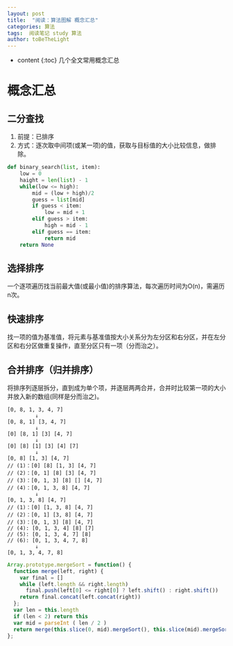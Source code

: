 ```yaml
---
layout: post
title:  "阅读：算法图解 概念汇总"
categories: 算法
tags:  阅读笔记 study 算法
author: toBeTheLight
---
```


* content
{:toc}
几个全文常用概念汇总




# 概念汇总

## 二分查找

1. 前提：已排序
2. 方式：逐次取中间项(或某一项)的值，获取与目标值的大小比较信息，做排除。
```python
def binary_search(list, item):
    low = 0
    haight = len(list) - 1
    while(low <= high):
        mid = (low + high)/2
        guess = list[mid]
        if guess < item:
            low = mid + 1
        elif guess > item:
            high = mid - 1
        elif guess == item:
            return mid
    return None
```

## 选择排序

一个逐项遍历找当前最大值(或最小值)的排序算法，每次遍历时间为O(n)，需遍历n次。

## 快速排序

找一项的值为基准值，将元素与基准值按大小关系分为左分区和右分区，并在左分区和右分区做重复操作，直至分区只有一项（分而治之）。

## 合并排序（归并排序）

将排序列逐层拆分，直到成为单个项，并逐层两两合并，合并时比较第一项的大小并放入新的数组(同样是分而治之)。
```
[0, 8, 1, 3, 4, 7]
         ↓        
[0, 8, 1] [3, 4, 7]
         ↓
[0] [8, 1] [3] [4, 7]
         ↓
[0] [8] [1] [3] [4] [7]
         ↓
[0, 8] [1, 3] [4, 7]
// (1)：[0] [8] [1, 3] [4, 7]
// (2)：[0, 1] [8] [3] [4, 7]
// (3)：[0, 1, 3] [8] [] [4, 7]
// (4)：[0, 1, 3, 8] [4, 7]
         ↓
[0, 1, 3, 8] [4, 7]
// (1)：[0] [1, 3, 8] [4, 7]
// (2)：[0, 1] [3, 8] [4, 7]
// (3)：[0, 1, 3] [8] [4, 7]
// (4): [0, 1, 3, 4] [8] [7]
// (5): [0, 1, 3, 4, 7] [8]
// (6): [0, 1, 3, 4, 7, 8]
         ↓
[0, 1, 3, 4, 7, 8]
```
```js
Array.prototype.mergeSort = function() {
  function merge(left, right) {
    var final = []
    while (left.length && right.length)
      final.push(left[0] <= right[0] ? left.shift() : right.shift())
    return final.concat(left.concat(right))
  };
  var len = this.length
  if (len < 2) return this
  var mid = parseInt ( len / 2 )
  return merge(this.slice(0, mid).mergeSort(), this.slice(mid).mergeSort())
};
```
